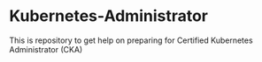 # Kubernetes-Administrator
This is repository to get help on preparing for Certified Kubernetes Administrator (CKA) 
